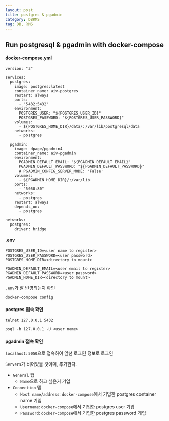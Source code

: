 ```yaml
---
layout: post
title: postgres & pgadmin
category: DBRMS
tag: DB, RMS
---
```


## Run postgresql & pgadmin with docker-compose

#### docker-compose.yml

```
version: "3"

services:
  postgres:
    image: postgres:latest
    container_name: aiv-postgres
    restart: always
    ports:
      - "5432:5432"
    environment:
      POSTGRES_USER: "${POSTGRES_USER_ID}"
      POSTGRES_PASSWORD: "${POSTGRES_USER_PASSWORD}"
    volumes:
      - ${POSTGRES_HOME_DIR}/data/:/var/lib/postgresql/data
    networks:
      - postgres

  pgadmin:
    image: dpage/pgadmin4
    container_name: aiv-pgadmin
    environment:
      PGADMIN_DEFAULT_EMAIL: "${PGADMIN_DEFAULT_EMAIL}"
      PGADMIN_DEFAULT_PASSWORD: "${PGADMIN_DEFAULT_PASSWORD}"
      # PGADMIN_CONFIG_SERVER_MODE: 'False'
    volumes:
      - ${PGADMIN_HOME_DIR}/:/var/lib
    ports:
      - "5050:80"
    networks:
      - postgres
    restart: always
    depends_on:
      - postgres

networks:
  postgres:
    driver: bridge

```

#### .env

```
POSTGRES_USER_ID=<user name to register>
POSTGRES_USER_PASSWORD=<user password>
POSTGRES_HOME_DIR=<directory to mount>

PGADMIN_DEFAULT_EMAIL=<user email to register>
PGADMIN_DEFAULT_PASSWORD=<user password>
PGADMIN_HOME_DIR=<directory to mount>
```

`.env`가 잘 반영되는지 확인

```
docker-compose config
```

#### postgres 접속 확인

```
telnet 127.0.0.1 5432
```

```
psql -h 127.0.0.1 -U <user name>
```

#### pgadmin 접속 확인

`localhost:5050`으로 접속하여 앞선 로그인 정보로 로그인

`Servers`가 비어있을 것이며, 추가한다.

- `General` 탭
  - `Name`으로 하고 싶은거 기입
- `Connection` 탭
  - `Host name/address`: `docker-compose`에서 기입한 postgres container name 기입
  - `Username`: `docker-compose`에서 기입한 postgres user 기입
  - `Password`: `docker-compose`에서 기입한 postgres password 기입
